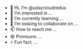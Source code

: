 - 👋 Hi, I’m @udaycloudredux
- 👀 I’m interested in ...
- 🌱 I’m currently learning ...
- 💞️ I’m looking to collaborate on ...
- 📫 How to reach me ...
- 😄 Pronouns: ...
- ⚡ Fun fact: ...

<!---
udaycloudredux/udaycloudredux is a ✨ special ✨ repository because its `README.md` (this file) appears on your GitHub profile.
You can click the Preview link to take a look at your changes.
--->
